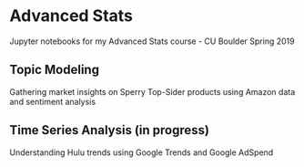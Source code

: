 # Advanced Stats
Jupyter notebooks for my Advanced Stats course - CU Boulder Spring 2019

## Topic Modeling
Gathering market insights on Sperry Top-Sider products using Amazon data and sentiment analysis

## Time Series Analysis (in progress)
Understanding Hulu trends using Google Trends and Google AdSpend
